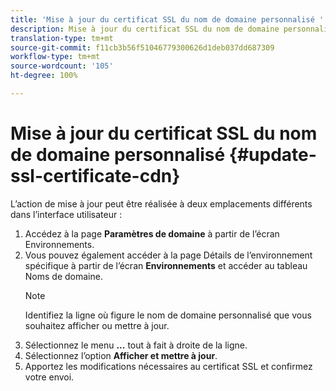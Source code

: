 ```yaml
---
title: 'Mise à jour du certificat SSL du nom de domaine personnalisé '
description: Mise à jour du certificat SSL du nom de domaine personnalisé
translation-type: tm+mt
source-git-commit: f11cb3b56f51046779300626d1deb037dd687309
workflow-type: tm+mt
source-wordcount: '105'
ht-degree: 100%

---
```


# Mise à jour du certificat SSL du nom de domaine personnalisé {#update-ssl-certificate-cdn}

L’action de mise à jour peut être réalisée à deux emplacements différents dans l’interface utilisateur :

1. Accédez à la page **Paramètres de domaine** à partir de l’écran Environnements.
1. Vous pouvez également accéder à la page Détails de l’environnement spécifique à partir de l’écran **Environnements** et accéder au tableau Noms de domaine.
   >[!NOTE]
   >Identifiez la ligne où figure le nom de domaine personnalisé que vous souhaitez afficher ou mettre à jour.
1. Sélectionnez le menu **...** tout à fait à droite de la ligne.
1. Sélectionnez l’option **Afficher et mettre à jour**.
1. Apportez les modifications nécessaires au certificat SSL et confirmez votre envoi.
